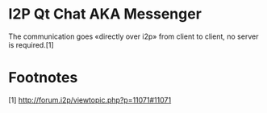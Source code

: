 # I2P Qt Chat AKA Messenger

The communication goes «directly over i2p» from client to client, no server is required.[1]

# Footnotes

[1] http://forum.i2p/viewtopic.php?p=11071#11071
